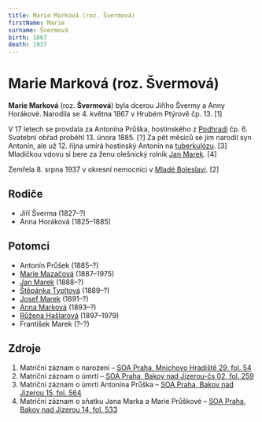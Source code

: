 ```yaml
---
title: Marie Marková (roz. Švermová)
firstName: Marie
surname: Švermová
birth: 1867
death: 1937
---
```

# Marie Marková (roz. Švermová)

**Marie Marková** (roz. **Švermová**) byla dcerou Jiřího Švermy a Anny Horákové. Narodila se 4. května 1867 v Hrubém Ptýrově čp. 13. [1]

V 17 letech se provdala za Antonína Průška, hostinského z [Podhradí](https://cs.wikipedia.org/wiki/Podhrad%C3%AD_(Bakov_nad_Jizerou)) čp. 6. Svatební obřad proběhl 13. února 1885. [?] Za pět měsíců se jim narodil syn Antonín, ale už 12. října umírá hostinský Antonín na [tuberkulózu](https://cs.wikipedia.org/wiki/Tuberkul%C3%B3za). [3] Mladičkou vdovu si bere za ženu olešnický rolník [Jan Marek](marek-jan-1860.md). [4]

Zemřela 8. srpna 1937 v okresní nemocnici v [Mladé Boleslavi](https://cs.wikipedia.org/wiki/Mlad%C3%A1_Boleslav). [2]


## Rodiče

- Jiří Šverma (1827–?)
- Anna Horáková (1825–1885)


## Potomci

- Antonín Průšek (1885–?)
- [Marie Mazačová](markova-marie-1887.md) (1887–1975)
- [Jan Marek](marek-jan-1888.md) (1888–?)
- [Štěpánka Typltová](markova-stepanka-1889.md) (1889–?)
- [Josef Marek](marek-josef-1891.md) (1891–?)
- [Anna Marková](markova-anna-1893.md) (1893–?)
- [Růžena Hašlarová](markova-ruzena-1897.md) (1897–1979)
- František Marek (?–?)


## Zdroje

1. Matriční záznam o narození – [SOA Praha, Mnichovo Hradiště 29, fol. 54](http://ebadatelna.soapraha.cz/d/8840/30)
2. Matriční záznam o úmrtí – [SOA Praha, Bakov nad Jizerou-čs 02, fol. 259](http://ebadatelna.soapraha.cz/d/14077/183)
3. Matriční záznam o úmrtí Antonína Průška – [SOA Praha, Bakov nad Jizerou 15, fol. 564](http://ebadatelna.soapraha.cz/d/3759/277)
4. Matriční záznam o sňatku Jana Marka a Marie Průškové – [SOA Praha, Bakov nad Jizerou 14, fol. 533](http://ebadatelna.soapraha.cz/d/3758/251)
